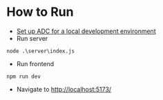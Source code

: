 # **How to Run**

* [Set up ADC for a local development environment](https://cloud.google.com/docs/authentication/set-up-adc-local-dev-environment)  
* Run server

```
node .\server\index.js
```

* Run frontend

```
npm run dev
```

* Navigate to [http://localhost:5173/](http://localhost:5173/) 

